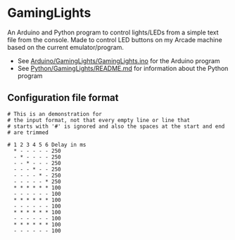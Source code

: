 # GamingLights #
An Arduino and Python program to control lights/LEDs from a simple text file from the console.
Made to control LED buttons on my Arcade machine based on the current emulator/program.

- See [Arduino/GamingLights/GamingLights.ino](Arduino/GamingLights/GamingLights.ino) for the Arduino program
- See [Python/GamingLights/README.md](Python/GamingLights/README.md) for information about the Python program

## Configuration file format ##
    # This is an demonstration for
    # the input format, not that every empty line or line that
    # starts with '#' is ignored and also the spaces at the start and end
    # are trimmed
    
    # 1 2 3 4 5 6 Delay in ms
      * - - - - - 250
      - * - - - - 250
      - - * - - - 250
      - - - * - - 250
      - - - - * - 250
      - - - - - * 250
      * * * * * * 100
      - - - - - - 100
      * * * * * * 100
      - - - - - - 100
      * * * * * * 100
      - - - - - - 100
      * * * * * * 100
      - - - - - - 100
